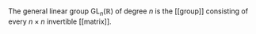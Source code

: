 The general linear group $\text{GL}_n(\mathbb{R})$ of degree $n$ is the [[group]] consisting of every $n \times n$ invertible [[matrix]].